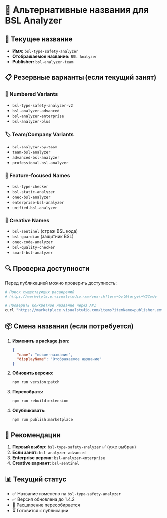 # 📝 Альтернативные названия для BSL Analyzer

## 🎯 Текущее название
- **Имя:** `bsl-type-safety-analyzer`
- **Отображаемое название:** `BSL Analyzer`
- **Publisher:** `bsl-analyzer-team`

## 📋 Резервные варианты (если текущий занят)

### 🔢 Numbered Variants
- `bsl-type-safety-analyzer-v2`
- `bsl-analyzer-advanced`
- `bsl-analyzer-enterprise`
- `bsl-analyzer-plus`

### 🏷️ Team/Company Variants  
- `bsl-analyzer-by-team`
- `team-bsl-analyzer`
- `advanced-bsl-analyzer`
- `professional-bsl-analyzer`

### 🔧 Feature-focused Names
- `bsl-type-checker`
- `bsl-static-analyzer`
- `onec-bsl-analyzer`
- `enterprise-bsl-analyzer`
- `unified-bsl-analyzer`

### 🌟 Creative Names
- `bsl-sentinel` (страж BSL кода)
- `bsl-guardian` (защитник BSL)
- `onec-code-analyzer`
- `bsl-quality-checker`
- `smart-bsl-analyzer`

## 🔍 Проверка доступности

Перед публикацией можно проверить доступность:

```bash
# Поиск существующих расширений
# https://marketplace.visualstudio.com/search?term=bsl&target=VSCode

# Проверить конкретное название через API
curl "https://marketplace.visualstudio.com/items?itemName=publisher.extension-name"
```

## 📦 Смена названия (если потребуется)

1. **Изменить в package.json:**
   ```json
   {
     "name": "новое-название",
     "displayName": "Отображаемое название"
   }
   ```

2. **Обновить версию:**
   ```bash
   npm run version:patch
   ```

3. **Пересобрать:**
   ```bash
   npm run rebuild:extension
   ```

4. **Опубликовать:**
   ```bash
   npm run publish:marketplace
   ```

## 🎯 Рекомендации

1. **Первый выбор:** `bsl-type-safety-analyzer` ✅ (уже выбран)
2. **Если занят:** `bsl-analyzer-advanced`
3. **Enterprise версия:** `bsl-analyzer-enterprise`
4. **Creative вариант:** `bsl-sentinel`

## 📊 Текущий статус

- ✅ Название изменено на `bsl-type-safety-analyzer`
- ✅ Версия обновлена до 1.4.2
- 🔄 Расширение пересобирается
- ⏳ Готовится к публикации